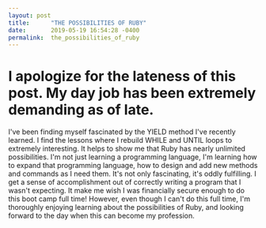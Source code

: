 ```yaml
---
layout: post
title:      "THE POSSIBILITIES OF RUBY"
date:       2019-05-19 16:54:28 -0400
permalink:  the_possibilities_of_ruby
---
```



# I apologize for the lateness of this post. My day job has been extremely demanding as of late.

I've been finding myself fascinated by the YIELD method I've recently learned. I find the lessons where I rebuild WHILE and UNTIL loops to extremely interesting. It helps to show me that Ruby has nearly unlimited possibilities. I'm not just learning a programming language, I'm learning how to expand that programming language, how to design and add new methods and commands as I need them. It's not only fascinating, it's oddly fulfilling. I get a sense of accomplishment out of correctly writing a program that I wasn't expecting. It make me wish I was financially secure enough to do this boot camp full time! However, even though I can't do this full time, I'm thoroughly enjoying learning about the possibilities of Ruby, and looking forward to the day when this can become my profession.
